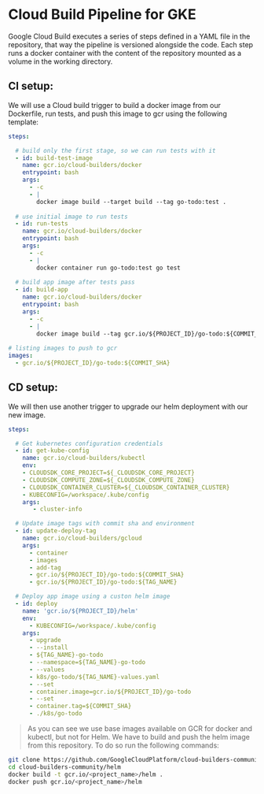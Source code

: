 # Cloud Build Pipeline for GKE

Google Cloud Build executes a series of steps defined in a YAML file in the repository, that way the pipeline is versioned alongside the code. Each step runs a docker container with the content of the repository mounted as a volume in the working directory.

## CI setup:
We will use a Cloud build trigger to build a docker image from our Dockerfile, run tests, and push this image to gcr using the following template:
```yaml
steps:

  # build only the first stage, so we can run tests with it
  - id: build-test-image
    name: gcr.io/cloud-builders/docker
    entrypoint: bash
    args:
      - -c
      - |
        docker image build --target build --tag go-todo:test .
        
  # use initial image to run tests
  - id: run-tests
    name: gcr.io/cloud-builders/docker
    entrypoint: bash
    args:
      - -c
      - |
        docker container run go-todo:test go test
        
  # build app image after tests pass
  - id: build-app
    name: gcr.io/cloud-builders/docker
    entrypoint: bash
    args:
      - -c
      - |
        docker image build --tag gcr.io/${PROJECT_ID}/go-todo:${COMMIT_SHA} .
        
# listing images to push to gcr
images:
  - gcr.io/${PROJECT_ID}/go-todo:${COMMIT_SHA}
```

## CD setup:
We will then use another trigger to upgrade our helm deployment with our new image.
```yaml
steps:

  # Get kubernetes configuration credentials
  - id: get-kube-config
    name: gcr.io/cloud-builders/kubectl
    env:
    - CLOUDSDK_CORE_PROJECT=${_CLOUDSDK_CORE_PROJECT}
    - CLOUDSDK_COMPUTE_ZONE=${_CLOUDSDK_COMPUTE_ZONE}
    - CLOUDSDK_CONTAINER_CLUSTER=${_CLOUDSDK_CONTAINER_CLUSTER}
    - KUBECONFIG=/workspace/.kube/config
    args:
       - cluster-info

  # Update image tags with commit sha and environment
  - id: update-deploy-tag
    name: gcr.io/cloud-builders/gcloud
    args:
      - container
      - images
      - add-tag
      - gcr.io/${PROJECT_ID}/go-todo:${COMMIT_SHA}
      - gcr.io/${PROJECT_ID}/go-todo:${TAG_NAME}

  # Deploy app image using a custon helm image
  - id: deploy
    name: 'gcr.io/${PROJECT_ID}/helm'
    env:
      - KUBECONFIG=/workspace/.kube/config
    args:
      - upgrade
      - --install
      - ${TAG_NAME}-go-todo
      - --namespace=${TAG_NAME}-go-todo
      - --values
      - k8s/go-todo/${TAG_NAME}-values.yaml
      - --set
      - container.image=gcr.io/${PROJECT_ID}/go-todo
      - --set
      - container.tag=${COMMIT_SHA}
      - ./k8s/go-todo
```

> As you can see we use base images available on GCR for docker and kubectl, but not for Helm. We have to build and push the helm image from this repository. To do so run the following commands:

``` bash
git clone https://github.com/GoogleCloudPlatform/cloud-builders-community.git
cd cloud-builders-community/helm
docker build -t gcr.io/<project_name>/helm .
docker push gcr.io/<project_name>/helm
```
